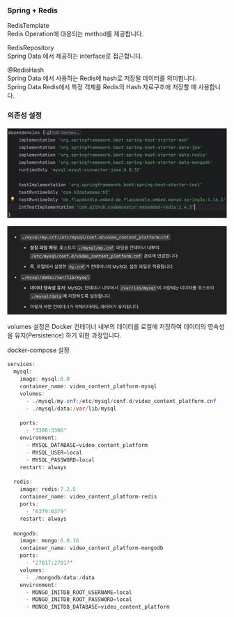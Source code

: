 ### Spring + Redis
RedisTemplate  
Redis Operation에 대응되는 method를 제공합니다.  

RedisRepository  
Spring Data 에서 제공하는 interface로 접근합니다.  

@RedisHash  
Spring Data 에서 사용하는 Redis에 hash로 저장될 데이터를 의미합니다.  
Spring Data Redis에서 특정 객체를 Redis의 Hash 자료구조에 저장할 때 사용합니다.  

### 의존성 설정
![img_7.png](img_7.png)

![img_8.png](img_8.png)


volumes 설정은 Docker 컨테이너 내부의 데이터를 로컬에 저장하여 데이터의 영속성을 유지(Persistence) 하기 위한 과정입니다.

docker-compose 설정
```java
services:
  mysql:
    image: mysql:8.0
    container_name: video_content_platform-mysql
    volumes:
      - ./mysql/my.cnf:/etc/mysql/conf.d/video_content_platform.cnf
      - ./mysql/data:/var/lib/mysql

    ports:
      - '3306:3306'
    environment:
      - MYSQL_DATABASE=video_content_platform
      - MYSQL_USER=local
      - MYSQL_PASSWORD=local
    restart: always

  redis:
    image: redis:7.2.5
    container_name: video_content_platform-redis
    ports:
      - '6379:6379'
    restart: always

  mongodb:
    image: mongo:6.0.16
    container_name: video_content_platform-mongodb
    ports:
      - '27017:27017'
    volumes:
      - ./mongodb/data:/data
    environment:
      - MONGO_INITDB_ROOT_USERNAME=local
      - MONGO_INITDB_ROOT_PASSWORD=local
      - MONGO_INITDB_DATABASE=video_content_platform
```